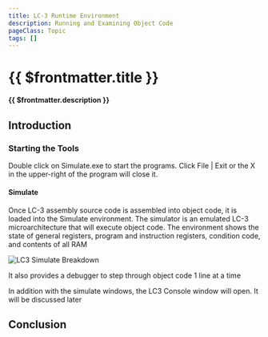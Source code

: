 ```yaml
---
title: LC-3 Runtime Environment
description: Running and Examining Object Code
pageClass: Topic
tags: []
---
```


# {{ $frontmatter.title }}

**{{ $frontmatter.description }}**

<KeyConcepts :ConceptArray= "[
{
  Concept:'Natural Language',
  Details:'Spoken and written communication developed and evolved over time, and used by humans'
}]" />

## Introduction

### Starting the Tools
Double click on Simulate.exe to start the programs.
Click File | Exit or the X in the upper-right of the program will close it.

#### Simulate
Once LC-3 assembly source code is assembled into object code, it is loaded into the Simulate environment. The simulator is an emulated LC-3 microarchitecture that will execute object code. The environment shows the state of general registers, program and instruction registers, condition code, and contents of all RAM

![LC3 Simulate Breakdown](/images/AssemblyProgramming/GettingStarted/Simulate_Breakdown.jpg)

It also provides a debugger to step through object code 1 line at a time

In addition with the simulate windows, the LC3 Console window will open. It will be discussed later

## Conclusion